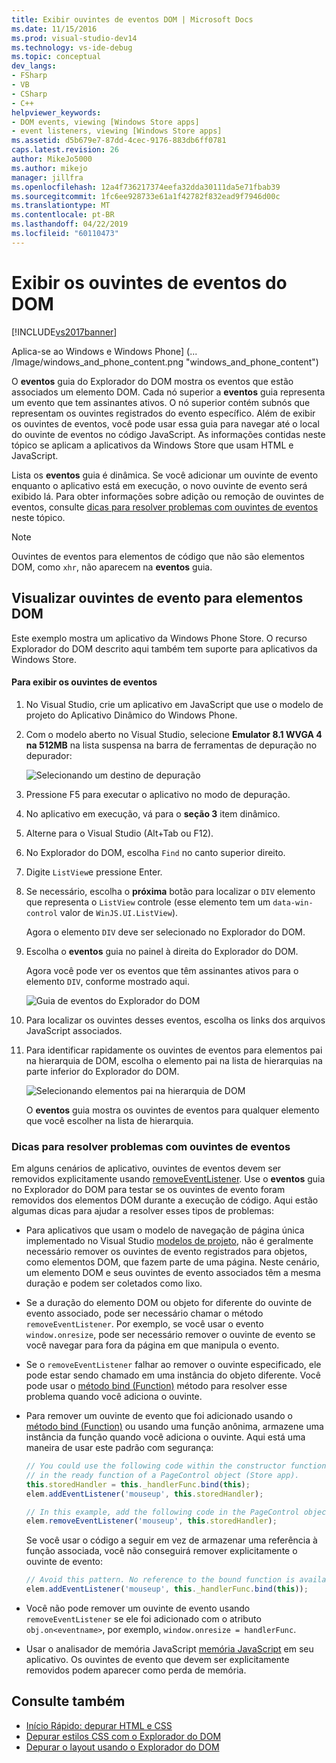 ```yaml
---
title: Exibir ouvintes de eventos DOM | Microsoft Docs
ms.date: 11/15/2016
ms.prod: visual-studio-dev14
ms.technology: vs-ide-debug
ms.topic: conceptual
dev_langs:
- FSharp
- VB
- CSharp
- C++
helpviewer_keywords:
- DOM events, viewing [Windows Store apps]
- event listeners, viewing [Windows Store apps]
ms.assetid: d5b679e7-87dd-4cec-9176-883db6ff0781
caps.latest.revision: 26
author: MikeJo5000
ms.author: mikejo
manager: jillfra
ms.openlocfilehash: 12a4f736217374eefa32dda30111da5e71fbab39
ms.sourcegitcommit: 1fc6ee928733e61a1f42782f832ead9f7946d00c
ms.translationtype: MT
ms.contentlocale: pt-BR
ms.lasthandoff: 04/22/2019
ms.locfileid: "60110473"
---
```

# <a name="view-dom-event-listeners"></a>Exibir os ouvintes de eventos do DOM
[!INCLUDE[vs2017banner](../includes/vs2017banner.md)]

Aplica-se ao Windows e Windows Phone] (... /Image/windows_and_phone_content.png "windows_and_phone_content")

 O **eventos** guia do Explorador do DOM mostra os eventos que estão associados um elemento DOM. Cada nó superior a **eventos** guia representa um evento que tem assinantes ativos. O nó superior contém subnós que representam os ouvintes registrados do evento específico. Além de exibir os ouvintes de eventos, você pode usar essa guia para navegar até o local do ouvinte de eventos no código JavaScript. As informações contidas neste tópico se aplicam a aplicativos da Windows Store que usam HTML e JavaScript.

 Lista os **eventos** guia é dinâmica. Se você adicionar um ouvinte de evento enquanto o aplicativo está em execução, o novo ouvinte de evento será exibido lá. Para obter informações sobre adição ou remoção de ouvintes de eventos, consulte [dicas para resolver problemas com ouvintes de eventos](#Tips) neste tópico.

> [!NOTE]
>  Ouvintes de eventos para elementos de código que não são elementos DOM, como `xhr`, não aparecem na **eventos** guia.

## <a name="view-event-listeners-for-dom-elements"></a>Visualizar ouvintes de evento para elementos DOM
 Este exemplo mostra um aplicativo da Windows Phone Store. O recurso Explorador do DOM descrito aqui também tem suporte para aplicativos da Windows Store.

#### <a name="to-view-event-listeners"></a>Para exibir os ouvintes de eventos

1. No Visual Studio, crie um aplicativo em JavaScript que use o modelo de projeto do Aplicativo Dinâmico do Windows Phone.

2. Com o modelo aberto no Visual Studio, selecione **Emulator 8.1 WVGA 4 na 512MB** na lista suspensa na barra de ferramentas de depuração no depurador:

     ![Selecionando um destino de depuração](../debugger/media/js-dom-debug-target-emu.png "JS_DOM_Debug_Target_Emu")

3. Pressione F5 para executar o aplicativo no modo de depuração.

4. No aplicativo em execução, vá para o **seção 3** item dinâmico.

5. Alterne para o Visual Studio (Alt+Tab ou F12).

6. No Explorador do DOM, escolha `Find` no canto superior direito.

7. Digite `ListView`e pressione Enter.

8. Se necessário, escolha o **próxima** botão para localizar o `DIV` elemento que representa o `ListView` controle (esse elemento tem um `data-win-control` valor de `WinJS.UI.ListView`).

     Agora o elemento `DIV` deve ser selecionado no Explorador do DOM.

9. Escolha o **eventos** guia no painel à direita do Explorador do DOM.

     Agora você pode ver os eventos que têm assinantes ativos para o elemento `DIV`, conforme mostrado aqui.

     ![Guia de eventos do Explorador do DOM](../debugger/media/js-dom-events.png "JS_DOM_Events")

10. Para localizar os ouvintes desses eventos, escolha os links dos arquivos JavaScript associados.

11. Para identificar rapidamente os ouvintes de eventos para elementos pai na hierarquia de DOM, escolha o elemento pai na lista de hierarquias na parte inferior do Explorador do DOM.

     ![Selecionando elementos pai na hierarquia de DOM](../debugger/media/js-dom-breadcrumbs.png "JS_DOM_Breadcrumbs")

     O **eventos** guia mostra os ouvintes de eventos para qualquer elemento que você escolher na lista de hierarquia.

### <a name="Tips"></a> Dicas para resolver problemas com ouvintes de eventos
 Em alguns cenários de aplicativo, ouvintes de eventos devem ser removidos explicitamente usando [removeEventListener](http://msdn.microsoft.com/library/ie/ff975250\(v=vs.85\).aspx). Use o **eventos** guia no Explorador do DOM para testar se os ouvintes de evento foram removidos dos elementos DOM durante a execução de código. Aqui estão algumas dicas para ajudar a resolver esses tipos de problemas:

- Para aplicativos que usam o modelo de navegação de página única implementado no Visual Studio [modelos de projeto](http://msdn.microsoft.com/library/windows/apps/hh758331.aspx), não é geralmente necessário remover os ouvintes de evento registrados para objetos, como elementos DOM, que fazem parte de uma página. Neste cenário, um elemento DOM e seus ouvintes de evento associados têm a mesma duração e podem ser coletados como lixo.

- Se a duração do elemento DOM ou objeto for diferente do ouvinte de evento associado, pode ser necessário chamar o método `removeEventListener`. Por exemplo, se você usar o evento `window.onresize`, pode ser necessário remover o ouvinte de evento se você navegar para fora da página em que manipula o evento.

- Se o `removeEventListener` falhar ao remover o ouvinte especificado, ele pode estar sendo chamado em uma instância do objeto diferente. Você pode usar o [método bind (Function)](https://developer.mozilla.org/docs/Web/JavaScript/Reference/Global_Objects/Function/bind) método para resolver esse problema quando você adiciona o ouvinte.

- Para remover um ouvinte de evento que foi adicionado usando o [método bind (Function)](https://developer.mozilla.org/docs/Web/JavaScript/Reference/Global_Objects/Function/bind) ou usando uma função anônima, armazene uma instância da função quando você adiciona o ouvinte. Aqui está uma maneira de usar este padrão com segurança:

    ```javascript
    // You could use the following code within the constructor function of an object, or
    // in the ready function of a PageControl object (Store app).
    this.storedHandler = this._handlerFunc.bind(this);
    elem.addEventListener('mouseup', this.storedHandler);

    // In this example, add the following code in the PageControl object's unload function.
    elem.removeEventListener('mouseup', this.storedHandler);

    ```

     Se você usar o código a seguir em vez de armazenar uma referência à função associada, você não conseguirá remover explicitamente o ouvinte de evento:

    ```javascript
    // Avoid this pattern. No reference to the bound function is available.
    elem.addEventListener('mouseup', this._handlerFunc.bind(this));
    ```

- Você não pode remover um ouvinte de evento usando `removeEventListener` se ele foi adicionado com o atributo `obj.on<eventname>`, por exemplo, `window.onresize = handlerFunc`.

- Usar o analisador de memória JavaScript [memória JavaScript](../profiling/javascript-memory.md) em seu aplicativo. Os ouvintes de evento que devem ser explicitamente removidos podem aparecer como perda de memória.

## <a name="see-also"></a>Consulte também

- [Início Rápido: depurar HTML e CSS](../debugger/quickstart-debug-html-and-css.md)
- [Depurar estilos CSS com o Explorador do DOM](../debugger/debug-css-styles-using-dom-explorer.md)
- [Depurar o layout usando o Explorador do DOM](../debugger/debug-layout-using-dom-explorer.md)